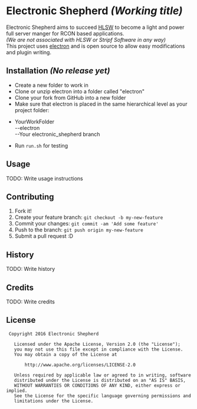 # Electronic Shepherd  *(Working title)* #

Electronic Shepherd aims to succeed [HLSW](https://en.wikipedia.org/wiki/HLSW) to become a light and power full server manger for RCON based applications.  
*(We are not associated with HLSW or Stripf Software in any way)*  
This project uses [electron](http://electron.atom.io/) and is open source to allow easy modifications and plugin writing.

## Installation *(No release yet)*

* Create a new folder to work in
* Clone or unzip electron into a folder called "electron"
* Clone your fork from GitHub into a new folder
* Make sure that electron is placed in the same hierarchical level as your project folder:  
 + YourWorkFolder  
--electron  
--Your electronic_shepherd branch
* Run `run.sh` for testing

## Usage

TODO: Write usage instructions

## Contributing

1. Fork it!
2. Create your feature branch: `git checkout -b my-new-feature`
3. Commit your changes: `git commit -am 'Add some feature'`
4. Push to the branch: `git push origin my-new-feature`
5. Submit a pull request :D

## History

TODO: Write history

## Credits

TODO: Write credits

## License

```
 Copyright 2016 Electronic Shepherd

   Licensed under the Apache License, Version 2.0 (the "License");
   you may not use this file except in compliance with the License.
   You may obtain a copy of the License at

       http://www.apache.org/licenses/LICENSE-2.0

   Unless required by applicable law or agreed to in writing, software
   distributed under the License is distributed on an "AS IS" BASIS,
   WITHOUT WARRANTIES OR CONDITIONS OF ANY KIND, either express or implied.
   See the License for the specific language governing permissions and
   limitations under the License.
```
